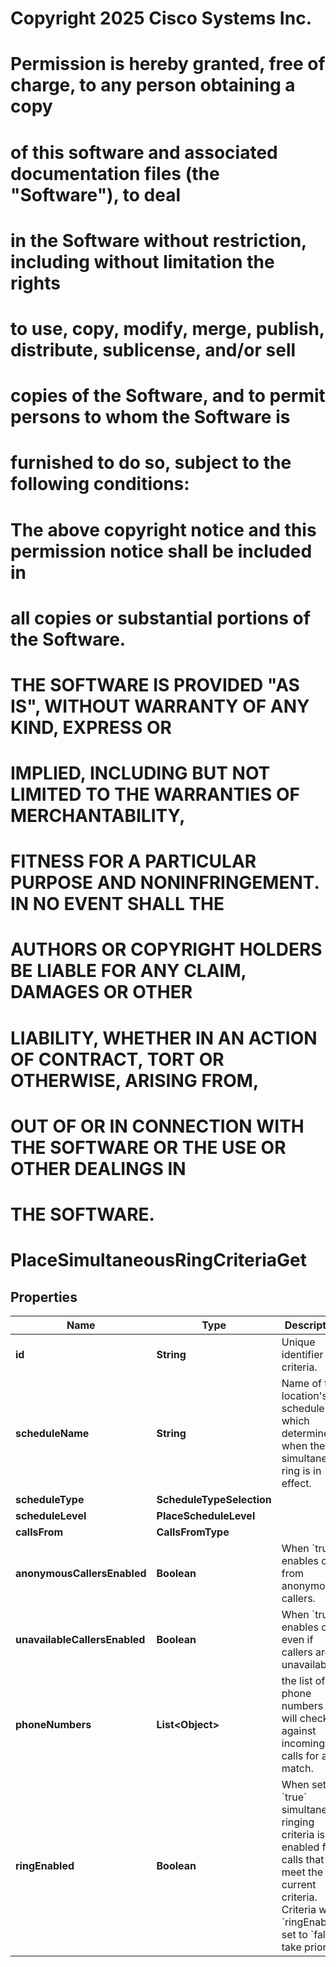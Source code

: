 <!--  Copyright 2025 Cisco Systems Inc.

Permission is hereby granted, free of charge, to any person obtaining a copy
of this software and associated documentation files (the "Software"), to deal
in the Software without restriction, including without limitation the rights
to use, copy, modify, merge, publish, distribute, sublicense, and/or sell
copies of the Software, and to permit persons to whom the Software is
furnished to do so, subject to the following conditions:

The above copyright notice and this permission notice shall be included in
all copies or substantial portions of the Software.

THE SOFTWARE IS PROVIDED "AS IS", WITHOUT WARRANTY OF ANY KIND, EXPRESS OR
IMPLIED, INCLUDING BUT NOT LIMITED TO THE WARRANTIES OF MERCHANTABILITY,
FITNESS FOR A PARTICULAR PURPOSE AND NONINFRINGEMENT. IN NO EVENT SHALL THE
AUTHORS OR COPYRIGHT HOLDERS BE LIABLE FOR ANY CLAIM, DAMAGES OR OTHER
LIABILITY, WHETHER IN AN ACTION OF CONTRACT, TORT OR OTHERWISE, ARISING FROM,
OUT OF OR IN CONNECTION WITH THE SOFTWARE OR THE USE OR OTHER DEALINGS IN
THE SOFTWARE.-->
# Copyright 2025 Cisco Systems Inc.
#
# Permission is hereby granted, free of charge, to any person obtaining a copy
# of this software and associated documentation files (the "Software"), to deal
# in the Software without restriction, including without limitation the rights
# to use, copy, modify, merge, publish, distribute, sublicense, and/or sell
# copies of the Software, and to permit persons to whom the Software is
# furnished to do so, subject to the following conditions:
#
# The above copyright notice and this permission notice shall be included in
# all copies or substantial portions of the Software.
#
# THE SOFTWARE IS PROVIDED "AS IS", WITHOUT WARRANTY OF ANY KIND, EXPRESS OR
# IMPLIED, INCLUDING BUT NOT LIMITED TO THE WARRANTIES OF MERCHANTABILITY,
# FITNESS FOR A PARTICULAR PURPOSE AND NONINFRINGEMENT. IN NO EVENT SHALL THE
# AUTHORS OR COPYRIGHT HOLDERS BE LIABLE FOR ANY CLAIM, DAMAGES OR OTHER
# LIABILITY, WHETHER IN AN ACTION OF CONTRACT, TORT OR OTHERWISE, ARISING FROM,
# OUT OF OR IN CONNECTION WITH THE SOFTWARE OR THE USE OR OTHER DEALINGS IN
# THE SOFTWARE.



# PlaceSimultaneousRingCriteriaGet


## Properties

| Name | Type | Description | Notes |
|------------ | ------------- | ------------- | -------------|
|**id** | **String** | Unique identifier for criteria. |  |
|**scheduleName** | **String** | Name of the location&#39;s schedule which determines when the simultaneous ring is in effect. |  [optional] |
|**scheduleType** | **ScheduleTypeSelection** |  |  [optional] |
|**scheduleLevel** | **PlaceScheduleLevel** |  |  [optional] |
|**callsFrom** | **CallsFromType** |  |  |
|**anonymousCallersEnabled** | **Boolean** | When &#x60;true&#x60;, enables calls from anonymous callers. |  [optional] |
|**unavailableCallersEnabled** | **Boolean** | When &#x60;true&#x60;, enables calls even if callers are unavailable. |  [optional] |
|**phoneNumbers** | **List&lt;Object&gt;** | the list of phone numbers that will checked against incoming calls for a match. |  [optional] |
|**ringEnabled** | **Boolean** | When set to &#x60;true&#x60; simultaneous ringing criteria is enabled for calls that meet the current criteria. Criteria with &#x60;ringEnabled&#x60; set to &#x60;false&#x60; take priority. |  [optional] |



